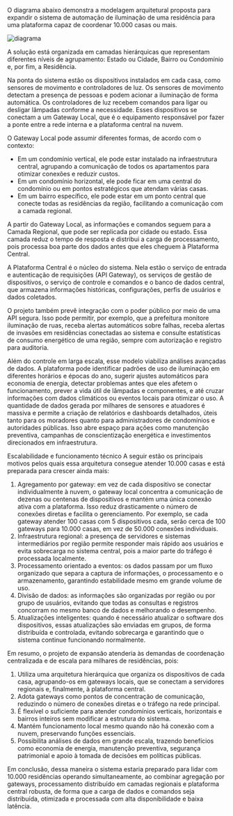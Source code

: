O diagrama abaixo demonstra a modelagem arquitetural proposta para expandir o sistema de automação de iluminação de uma residência para uma plataforma capaz de coordenar 10.000 casas ou mais.

![diagrama](https://www.plantuml.com/plantuml/svg/bLG_Q_n64EtrAOPhR8F_a29DYk3p1Kp0DiUv284qO-sSRl5gH-okpev3FanmOH9mwIQjlbX6kwT8jpuNFp3uzERDczctJxhq0LreQrFuHsqRT5Y3epAWhGp17mN05PQFbUFMgWKRTl3BHWVgSNQANCAkZ904MoMQi-JWk--BFuk9QccuLT-ck2zWEHpUw4PNc_0h6SDFNwaSmHBBldzfCE2QNOsm81iScg8H3bO4iyyrEBvhjrIVpEBSqPVPVFapN6EW9_nz1kX1ddUF-xnxSblTlJ4eWWMB9WlQ_wpHAlQnTy07S5_XcdpeNgF0Jzetx7NGsrrdNqCUuRpt2csPEb5qXqF5rbZQ0Ni6BR16XR2YIhETkfCLSakaNcxeOaMDqILsRx9p71HXGRDJ9RCcQaBTWGdBrbgHrwhxnvOQByGmnNNtRZMFwzrrxrioSCFbPBTyNEhKLkzFZ701AM6kJnFmEYy2p2j75KBWtapvKnFZGJ6KurwHJo0N6hg_QrYtjkpFL8lX30_TNrwNB3FMHbiw5p9P5QSNcQSf6gZOfPF5hITe1B_kKGGtxKjialzvDArFb5lUwhXP92OycIzQzDnza8V6QJb2WzeNOzRXxEp7FBvv_L18FqEHkPV9N3OoyeHaprDEkhRfGwn-yYu78alCEbn8vepMl78A-FY-37a_k6yCME16hdxwOgn8jIzWCAI00_NH2au_j1fAT1L2mmwSgCZ0ys8Con7C0ploGC-1d1LhiHG0PhViOW2Evqrp4gzrXmo4UucfaX1Up5MjRRfu7P61iMH53fRTlmz6qCY8qBADW0plFxpzc_xn_mBeYs6o77_wLTo9v_14CQ_13_4pEso0udtLElpD7fTiVLlpAQpHRD2VWhPRzFqQ9xFYKjnfQ_CV
)

A solução está organizada em camadas hierárquicas que representam diferentes níveis de agrupamento: Estado ou Cidade, Bairro ou Condomínio e, por fim, a Residência.

Na ponta do sistema estão os dispositivos instalados em cada casa, como sensores de movimento e controladores de luz. Os sensores de movimento detectam a presença de pessoas e podem acionar a iluminação de forma automática. Os controladores de luz recebem comandos para ligar ou desligar lâmpadas conforme a necessidade. Esses dispositivos se conectam a um Gateway Local, que é o equipamento responsável por fazer a ponte entre a rede interna e a plataforma central na nuvem.

O Gateway Local pode assumir diferentes formas, de acordo com o contexto:

- Em um condomínio vertical, ele pode estar instalado na infraestrutura central, agrupando a comunicação de todos os apartamentos para otimizar conexões e reduzir custos.
- Em um condomínio horizontal, ele pode ficar em uma central do condomínio ou em pontos estratégicos que atendam várias casas.
- Em um bairro específico, ele pode estar em um ponto central que conecte todas as residências da região, facilitando a comunicação com a camada regional.

A partir do Gateway Local, as informações e comandos seguem para a Camada Regional, que pode ser replicada por cidade ou estado. Essa camada reduz o tempo de resposta e distribui a carga de processamento, pois processa boa parte dos dados antes que eles cheguem à Plataforma Central.

A Plataforma Central é o núcleo do sistema. Nela estão o serviço de entrada e autenticação de requisições (API Gateway), os serviços de gestão de dispositivos, o serviço de controle e comandos e o banco de dados central, que armazena informações históricas, configurações, perfis de usuários e dados coletados.

O projeto também prevê integração com o poder público por meio de uma API segura. Isso pode permitir, por exemplo, que a prefeitura monitore iluminação de ruas, receba alertas automáticos sobre falhas, receba alertas de invasões em residências conectadas ao sistema e consulte estatísticas de consumo energético de uma região, sempre com autorização e registro para auditoria.

Além do controle em larga escala, esse modelo viabiliza análises avançadas de dados. A plataforma pode identificar padrões de uso de iluminação em diferentes horários e épocas do ano, sugerir ajustes automáticos para economia de energia, detectar problemas antes que eles afetem o funcionamento, prever a vida útil de lâmpadas e componentes, e até cruzar informações com dados climáticos ou eventos locais para otimizar o uso. A quantidade de dados gerada por milhares de sensores e atuadores é massiva e permite a criação de relatórios e dashboards detalhados, úteis tanto para os moradores quanto para administradores de condomínios e autoridades públicas. Isso abre espaço para ações como manutenção preventiva, campanhas de conscientização energética e investimentos direcionados em infraestrutura.

Escalabilidade e funcionamento técnico
A seguir estão os principais motivos pelos quais essa arquitetura consegue atender 10.000 casas e está preparada para crescer ainda mais:

1. Agregamento por gateway: em vez de cada dispositivo se conectar individualmente à nuvem, o gateway local concentra a comunicação de dezenas ou centenas de dispositivos e mantém uma única conexão ativa com a plataforma. Isso reduz drasticamente o número de conexões diretas e facilita o gerenciamento. Por exemplo, se cada gateway atender 100 casas com 5 dispositivos cada, serão cerca de 100 gateways para 10.000 casas, em vez de 50.000 conexões individuais.
2. Infraestrutura regional: a presença de servidores e sistemas intermediários por região permite responder mais rápido aos usuários e evita sobrecarga no sistema central, pois a maior parte do tráfego é processada localmente.
3. Processamento orientado a eventos: os dados passam por um fluxo organizado que separa a captura de informações, o processamento e o armazenamento, garantindo estabilidade mesmo em grande volume de uso.
4. Divisão de dados: as informações são organizadas por região ou por grupo de usuários, evitando que todas as consultas e registros concorram no mesmo banco de dados e melhorando o desempenho.
5. Atualizações inteligentes: quando é necessário atualizar o software dos dispositivos, essas atualizações são enviadas em grupos, de forma distribuída e controlada, evitando sobrecarga e garantindo que o sistema continue funcionando normalmente.

Em resumo, o projeto de expansão atenderia às demandas de coordenação centralizada e de escala para milhares de residências, pois:

1. Utiliza uma arquitetura hierárquica que organiza os dispositivos de cada casa, agrupando-os em gateways locais, que se conectam a servidores regionais e, finalmente, à plataforma central.
2. Adota gateways como pontos de concentração de comunicação, reduzindo o número de conexões diretas e o tráfego na rede principal.
3. É flexível o suficiente para atender condomínios verticais, horizontais e bairros inteiros sem modificar a estrutura do sistema.
4. Mantém funcionamento local mesmo quando não há conexão com a nuvem, preservando funções essenciais.
5. Possibilita análises de dados em grande escala, trazendo benefícios como economia de energia, manutenção preventiva, segurança patrimonial e apoio à tomada de decisões em políticas públicas.

Em conclusão, dessa maneira o sistema estaria preparado para lidar com 10.000 residências operando simultaneamente, ao combinar agregação por gateways, processamento distribuído em camadas regionais e plataforma central robusta, de forma que a carga de dados e comandos seja distribuída, otimizada e processada com alta disponibilidade e baixa latência.